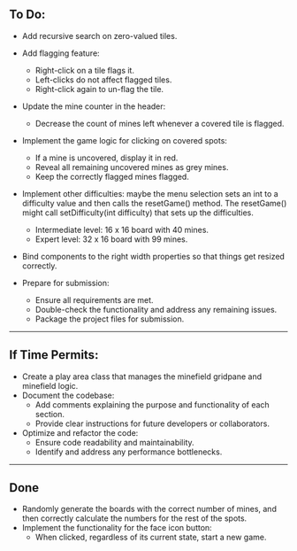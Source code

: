 ## To Do:
- Add recursive search on zero-valued tiles.
- Add flagging feature:
    - Right-click on a tile flags it.
    - Left-clicks do not affect flagged tiles.
    - Right-click again to un-flag the tile.
- Update the mine counter in the header:
    - Decrease the count of mines left whenever a covered tile is flagged.
- Implement the game logic for clicking on covered spots:
    - If a mine is uncovered, display it in red.
    - Reveal all remaining uncovered mines as grey mines.
    - Keep the correctly flagged mines flagged.
- Implement other difficulties: maybe the menu selection sets an int to a difficulty value and then calls the resetGame() method. The resetGame() might call setDifficulty(int difficulty) that sets up the difficulties.
  - Intermediate level: 16 x 16 board with 40 mines.
  - Expert level: 32 x 16 board with 99 mines.

- Bind components to the right width properties so that things get resized correctly.



- Prepare for submission:
    - Ensure all requirements are met.
    - Double-check the functionality and address any remaining issues.
    - Package the project files for submission.
--------
## If Time Permits:
- Create a play area class that manages the minefield gridpane and minefield logic.
- Document the codebase:
    - Add comments explaining the purpose and functionality of each section.
    - Provide clear instructions for future developers or collaborators.
- Optimize and refactor the code:
    - Ensure code readability and maintainability.
    - Identify and address any performance bottlenecks.
----------
## Done

- Randomly generate the boards with the correct number of mines, and then correctly calculate the numbers for the rest of the spots.
- Implement the functionality for the face icon button:
    - When clicked, regardless of its current state, start a new game.

